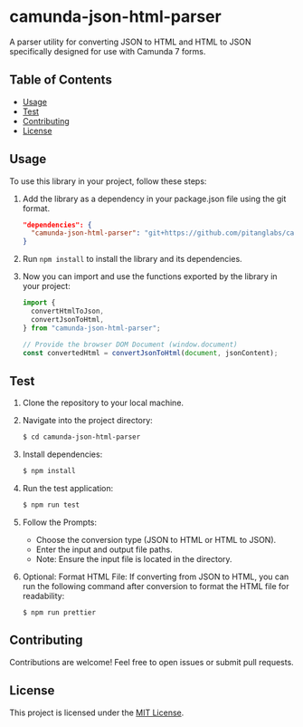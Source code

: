 # camunda-json-html-parser

A parser utility for converting JSON to HTML and HTML to JSON specifically designed for use with Camunda 7 forms.

## Table of Contents

- [Usage](#usage)
- [Test](#test)
- [Contributing](#contributing)
- [License](#license)

## Usage

To use this library in your project, follow these steps:

1. Add the library as a dependency in your package.json file using the git format.

   ```json
   "dependencies": {
     "camunda-json-html-parser": "git+https://github.com/pitanglabs/camunda-json-html-parser.git"
   }
   ```

1. Run `npm install` to install the library and its dependencies.
1. Now you can import and use the functions exported by the library in your project:

   ```js
   import {
     convertHtmlToJson,
     convertJsonToHtml,
   } from "camunda-json-html-parser";

   // Provide the browser DOM Document (window.document)
   const convertedHtml = convertJsonToHtml(document, jsonContent);
   ```

## Test

1. Clone the repository to your local machine.
1. Navigate into the project directory:

   ```bash
   $ cd camunda-json-html-parser
   ```

1. Install dependencies:

   ```bash
   $ npm install
   ```

1. Run the test application:

   ```bash
   $ npm run test
   ```

1. Follow the Prompts:
   - Choose the conversion type (JSON to HTML or HTML to JSON).
   - Enter the input and output file paths.
   - Note: Ensure the input file is located in the directory.
1. Optional: Format HTML File:
   If converting from JSON to HTML, you can run the following command after conversion to format the HTML file for readability:

   ```
   $ npm run prettier
   ```

## Contributing

Contributions are welcome! Feel free to open issues or submit pull requests.

## License

This project is licensed under the [MIT License](LICENSE).

